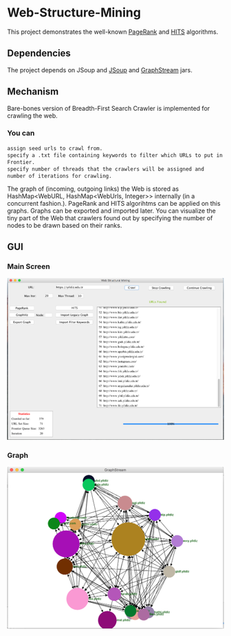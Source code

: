 # Web-Structure-Mining

This project demonstrates the well-known <a href="http://www.cs.princeton.edu/~chazelle/courses/BIB/pagerank.htm">PageRank</a>
and <a href="http://www.math.cornell.edu/~mec/Winter2009/RalucaRemus/Lecture4/lecture4.html">HITS</a> algorithms.

## Dependencies 

The project depends on JSoup and <a href="https://jsoup.org">JSoup</a> and <a href="http://graphstream-project.org">GraphStream</a>
jars.

## Mechanism

Bare-bones version of Breadth-First Search Crawler is implemented for crawling the web. 
### You can 
    assign seed urls to crawl from.
    specify a .txt file containing keywords to filter which URLs to put in Frontier.
    specify number of threads that the crawlers will be assigned and number of iterations for crawling.
The graph of (incoming, outgoing links) the Web is stored as HashMap<WebURL, HashMap<WebUrls, Integer>> internally (in a concurrent fashion.). PageRank and HITS algorihtms can be applied on this graphs. Graphs can be exported and imported later.
You can visualize the tiny part of the Web that crawlers found out by specifying the number of nodes to be drawn based on their ranks. 

## GUI
### Main Screen
<img src="https://github.com/azadyasar/Web-Structure-Mining/blob/master/res/main_1.png" alt="https://github.com/azadyasar/Web-Structure-Mining/blob/master/res/main_1.png">

### Graph

<img src="https://github.com/azadyasar/Web-Structure-Mining/blob/master/res/graph_1.png" alt="https://github.com/azadyasar/Web-Structure-Mining/blob/master/res/graph_1.png">

    
